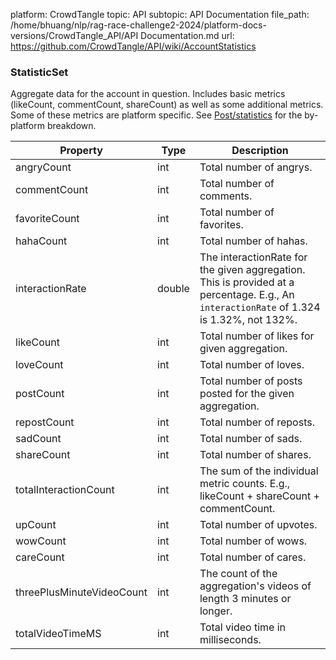 platform: CrowdTangle
topic: API
subtopic: API Documentation
file_path: /home/bhuang/nlp/rag-race-challenge2-2024/platform-docs-versions/CrowdTangle_API/API Documentation.md
url: https://github.com/CrowdTangle/API/wiki/AccountStatistics


### [](#statisticset)StatisticSet

Aggregate data for the account in question. Includes basic metrics (likeCount, commentCount, shareCount) as well as some additional metrics. Some of these metrics are platform specific. See [Post/statistics](https://github.com/CrowdTangle/API/wiki/Post#statistics) for the by-platform breakdown.

| Property | Type | Description |
| --- | --- | --- |
| angryCount | int | Total number of angrys. |
| commentCount | int | Total number of comments. |
| favoriteCount | int | Total number of favorites. |
| hahaCount | int | Total number of hahas. |
| interactionRate | double | The interactionRate for the given aggregation. This is provided at a percentage. E.g., An `interactionRate` of 1.324 is 1.32%, not 132%. |
| likeCount | int | Total number of likes for given aggregation. |
| loveCount | int | Total number of loves. |
| postCount | int | Total number of posts posted for the given aggregation. |
| repostCount | int | Total number of reposts. |
| sadCount | int | Total number of sads. |
| shareCount | int | Total number of shares. |
| totalInteractionCount | int | The sum of the individual metric counts. E.g., likeCount + shareCount + commentCount. |
| upCount | int | Total number of upvotes. |
| wowCount | int | Total number of wows. |
| careCount | int | Total number of cares. |
| threePlusMinuteVideoCount | int | The count of the aggregation's videos of length 3 minutes or longer. |
| totalVideoTimeMS | int | Total video time in milliseconds. |